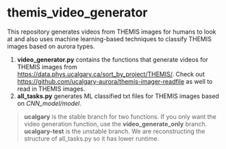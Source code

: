 # themis_video_generator
This repository generates videos from THEMIS images for humans to look at and also uses machine learning-based techniques to classify THEMIS images based on aurora types.

1. **video_generator.py** contains the functions that generate videos for THEMIS images from https://data.phys.ucalgary.ca/sort_by_project/THEMIS/. Check out https://github.com/ucalgary-aurora/themis-imager-readfile as well to read in THEMIS images.
2. **all_tasks.py** generates ML classified txt files for THEMIS images based on *CNN_model/model*. 



> **ucalgary** is the stable branch for two functions. If you only want the video generation function, use the **video_generate_only** branch. **ucalgary-test** is the unstable branch. We are reconstructing the structure of all_tasks.py so it has lower runtime. 
